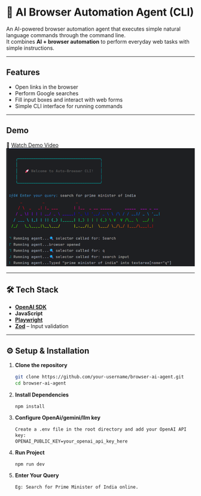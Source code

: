 # 🤖 AI Browser Automation Agent (CLI)

An AI-powered browser automation agent that executes simple natural language commands through the command line.  
It combines **AI + browser automation** to perform everyday web tasks with simple instructions.

---

##  Features
-  Open links in the browser  
-  Perform Google searches  
-  Fill input boxes and interact with web forms  
-  Simple CLI interface for running commands  

---

##  Demo
  🎥 [Watch Demo Video](https://youtu.be/3pYioNIPj84?si=T7wvRCOGtBVvnPOH)
     ![App Screenshot](./assets/img.png) 

---

## 🛠️ Tech Stack
- **[OpenAI SDK](https://www.npmjs.com/package/openai)** 
- **JavaScript**  
- **[Playwright](https://playwright.dev/)**
- **[Zod](https://zod.dev/)** – Input validation  

---

## ⚙️ Setup & Installation

1. **Clone the repository**
    ```bash
   git clone https://github.com/your-username/browser-ai-agent.git
   cd browser-ai-agent
 
2. **Install Dependencies**
    ```text
    npm install
3. **Configure OpenAi/gemini/llm key**
    ```env
   Create a .env file in the root directory and add your OpenAI API key:
   OPENAI_PUBLIC_KEY=your_openai_api_key_here
4. **Run Project**
   ```text
   npm run dev
5. **Enter Your Query**
    ```text
    Eg: Search for Prime Minister of India online.   
  
